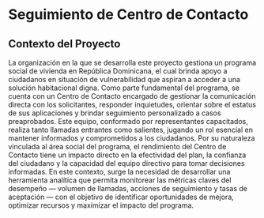 # Seguimiento de Centro de Contacto
## Contexto del Proyecto
La organización en la que se desarrolla este proyecto gestiona un programa social de vivienda en República Dominicana, el cual brinda apoyo a ciudadanos en situación de vulnerabilidad que aspiran a acceder a una solución habitacional digna. Como parte fundamental del programa, se cuenta con un Centro de Contacto encargado de gestionar la comunicación directa con los solicitantes, responder inquietudes, orientar sobre el estatus de sus aplicaciones y brindar seguimiento personalizado a casos preaprobados.
Este equipo, conformado por representantes capacitados, realiza tanto llamadas entrantes como salientes, jugando un rol esencial en mantener informados y comprometidos a los ciudadanos. Por su naturaleza vinculada al área social del programa, el rendimiento del Centro de Contacto tiene un impacto directo en la efectividad del plan, la confianza del ciudadano y la capacidad del equipo directivo para tomar decisiones informadas.
En este contexto, surge la necesidad de desarrollar una herramienta analítica que permita monitorear las métricas claves del desempeño — volumen de llamadas, acciones de seguimiento y tasas de aceptación — con el objetivo de identificar oportunidades de mejora, optimizar recursos y maximizar el impacto del programa.
